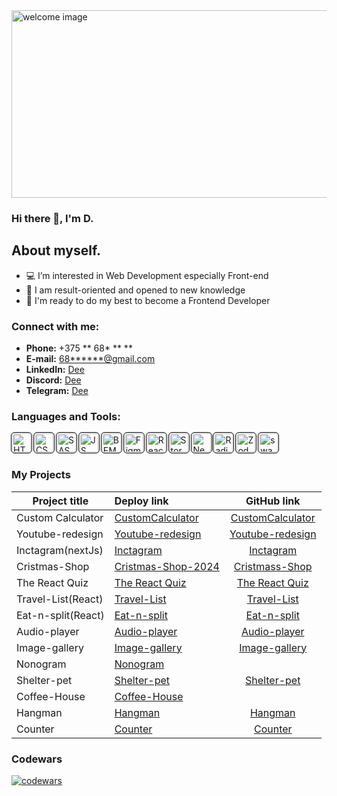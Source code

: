 <!--
**D** is a ✨ _special_ ✨ repository because its `README.md` (this file) appears on your GitHub profile.

Here are some ideas to get you started:

- 🔭 I’m currently working on ...
- 🌱 I’m currently learning ...
- 👯 I’m looking to collaborate on ...
- 🤔 I’m looking for help with ...
- 💬 Ask me about ...
- 📫 How to reach me: ...
- 😄 Pronouns: ...
- ⚡ Fun fact: ...
-->

<img src="./img/background.png" width="845" height="300" alt="welcome image" >

### Hi there 👋, I'm D.

## About myself.
- 💻 I’m interested in Web Development especially Front-end
- 🚀 I am result-oriented and opened to new knowledge
- 🔋 I'm ready to do my best to become a Frontend Developer
  
### Connect with me:
- __Phone:__ +375 ** 68* ** **
- __E-mail:__ [68******@gmail.com](686eight@gmail.com)
- __LinkedIn:__ [Dee](https://www.linkedin.com/in/dzlek/)
- __Discord:__ [Dee](https://discordapp.com/users/1259615608534990904) 
- __Telegram:__ [Dee](https://t.me/dzlek)
### Languages and Tools:
<img title="HTML5" alt="HTML5 icon" width="30px" src="./img/icons/html.svg" style="border: 1px solid white; outline: 1px solid black; border-radius: 5px;"> <img title="CSS3" alt="CSS3 icon" width="30px" src="./img/icons/css.svg" style="border: 1px solid white; outline: 1px solid black; border-radius: 5px;"> <img title="SASS" alt="SASS icon" width="30px" src="./img/icons/sass.png" style="border: 1px solid white; outline: 1px solid black; border-radius: 5px;"> <img title="JavaScript" alt="JS icon" width="30px" src="./img/icons/js.svg" style="border: 1px solid white; outline: 1px solid black; border-radius: 5px;">   <img title="BEM" alt="BEM icon" width="30px" src="./img/icons/bem.svg" style="border: 1px solid white; outline: 1px solid black; border-radius: 5px;">   <img title="Figma" alt="Figma icon" width="30px" src="./img/icons/figma.svg" style="border: 1px solid white; outline: 1px solid black; border-radius: 5px;"> <img title="React" alt="React icon" width="30px" src="./img/icons/react-1-logo-svgrepo-com.svg" style="border: 1px solid white; outline: 1px solid black; border-radius: 5px;"> <img title="Storybook" alt="Storybook icon" width="30px" src="./img/icons/storybook.svg" style="border: 1px solid white; outline: 1px solid black; border-radius: 5px;"> <img title="NextJs" alt="NextJs icon" height="30px" src="./img/icons/nextJs.svg" style="border: 1px solid white; outline: 1px solid black; border-radius: 5px;"> <img title="Radix" alt="Radix icon" height="30px" src="./img/icons/radix.svg" style="border: 1px solid white; outline: 1px solid black; border-radius: 5px;"> <img title="Zod" alt="Zod" width="30px" src="./img/icons/zod.svg" style="border: 1px solid white; outline: 1px solid black; border-radius: 5px;"> <img title="swagger" alt="swagger" width="30px" src="./img/icons/swagger.svg" style="border: 1px solid white; outline: 1px solid black; border-radius: 5px;">

### My Projects
 Project title            | Deploy link                           | GitHub link
--------------------------|:--------------------------------------|:-----------------------:
Custom Calculator          | [CustomCalculator](https://dzlek.github.io/CustomCalculator) | [CustomCalculator](https://github.com/dzlek/CustomCalculator) 
Youtube-redesign          | [Youtube-redesign](https://dzlek.github.io/yt-redesign/dist)   | [Youtube-redesign](https://github.com/dzlek/yt-redesign)
Inctagram(nextJs)         | [Inctagram](https://excubator.xyz/)   | [Inctagram](https://github.com/Incubator-internship/frontend)
Cristmas-Shop             | [Cristmas-Shop-2024](https://rolling-scopes-school.github.io/dzlek-JSFE2024Q4/christmas-shop/)  | [Cristmass-Shop](https://github.com/dzlek/christmass-shop)
The React Quiz            | [The React Quiz](https://dzlek.github.io/The-React-Quiz/)  | [The React Quiz](https://github.com/dzlek/The-React-Quiz)
Travel-List(React)        | [Travel-List](https://dzlek.github.io/travel-list/)  | [Travel-List](https://github.com/dzlek/travel-list)
Eat-n-split(React)        | [Eat-n-split](https://dzlek.github.io/eat-n-split/)  | [Eat-n-split](https://github.com/dzlek/eat-n-split)
Audio-player              | [Audio-player](https://github.com/dzlek/audio-player)  | [Audio-player](https://github.com/dzlek/audio-player)
Image-gallery             | [Image-gallery](https://dzlek.github.io/image-gallery/)  | [Image-gallery](https://github.com/dzlek/image-gallery)
Nonogram                  | [Nonogram](https://rolling-scopes-school.github.io/dee2021-JSFE2023Q4/nonograms/)  |   
Shelter-pet               | [Shelter-pet](https://dzlek.github.io/shelter-dom/)  | [Shelter-pet](https://github.com/dzlek/shelter-dom/tree/shelter-dom)
Coffee-House              | [Coffee-House](https://rolling-scopes-school.github.io/dee2021-JSFE2023Q4/coffee-house/)  |   
Hangman                   | [Hangman](https://dzlek.github.io/hangman/)  |    [Hangman](https://github.com/dzlek/hangman)
Counter                   | [Counter](https://dzlek.github.io/counter/)  | [Counter](https://github.com/dzlek/counter)


### Codewars
[![codewars](https://www.codewars.com/users/rsschool_c8a8e36cd21834c4/badges/small)](https://www.codewars.com/users/rsschool_c8a8e36cd21834c4)
